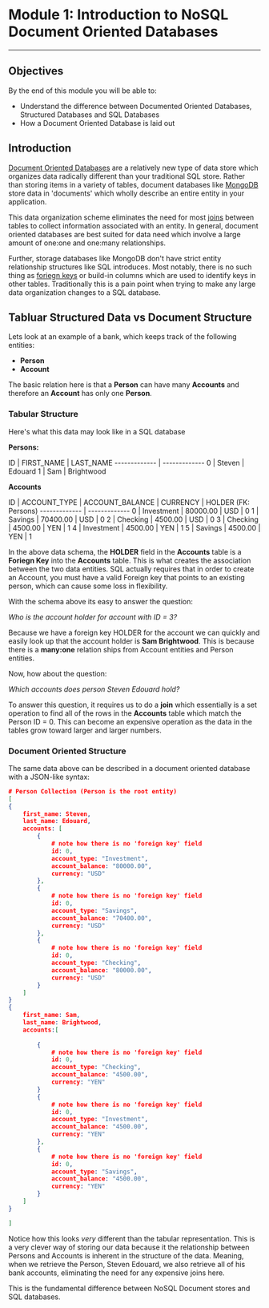# Module 1: Introduction to NoSQL Document Oriented Databases

--------
## Objectives

By the end of this module you will be able to:

- Understand the difference between Documented Oriented Databases, Structured Databases and SQL Databases
- How a Document Oriented Database is laid out

## Introduction

[Document Oriented Databases](http://en.wikipedia.org/wiki/Document-oriented_database) are a relatively new type of data store which organizes data radically different than your traditional SQL store. Rather than storing items in a variety of tables, document databases like [MongoDB](http://mongodb.org) store data in 'documents' which wholly describe an entire entity in your application.

This data organization scheme eliminates the need for most [joins](http://en.wikipedia.org/wiki/Join_(SQL)) between tables to collect information associated with an entity. In general, document oriented databases are best suited for data need which involve a large amount of one:one and one:many relationships.

Further, storage databases like MongoDB don't have strict entity relationship structures like SQL introduces. Most notably, there is no such thing as [foriegn keys](http://en.wikipedia.org/wiki/Foreign_key) or build-in columns which are used to identify keys in other tables. Traditionally this is a pain point when trying to make any large data organization changes to a SQL database.

## Tabluar Structured Data vs Document Structure


Lets look at an example of a bank, which keeps track of the following entities:

- **Person**
- **Account**

The basic relation here is that a **Person** can have many **Accounts** and therefore an **Account** has only one **Person**.

### Tabular Structure

Here's what this data may look like in a SQL database

**Persons:**

ID  | FIRST_NAME | LAST_NAME
------------- | -------------
0  | Steven | Edouard
1 | Sam | Brightwood

**Accounts**

ID  | ACCOUNT_TYPE | ACCOUNT_BALANCE | CURRENCY | HOLDER (FK: Persons)
------------- | -------------
0  | Investment | 80000.00 | USD | 0
1  | Savings | 70400.00 | USD | 0
2  | Checking | 4500.00 | USD | 0
3  | Checking | 4500.00 | YEN | 1
4  | Investment | 4500.00 | YEN | 1
5  | Savings | 4500.00 | YEN | 1

In the above data schema, the **HOLDER** field in the **Accounts** table is a **Foriegn Key** into the **Accounts** table. This is what creates the association between the two data entities. SQL actually requires that in order to create an Account, you must have a valid Foreign key that points to an existing person, which can cause some loss in flexibility.

With the schema above its easy to answer the question:

*Who is the account holder for account with ID = 3?*

Because we have a foreign key HOLDER for the account we can quickly and easily look up that the account holder is **Sam Brightwood**. This is because there is a **many:one** relation ships from Account entities and Person entities.

Now, how about the question:

*Which accounts does person Steven Edouard hold?*

To answer this question, it requires us to do a **join** which essentially is a set operation to find all of the rows in the **Accounts** table which match the Person ID = 0. This can become an expensive operation as the data in the tables grow toward larger and larger numbers.

### Document Oriented Structure

The same data above can be described in a document oriented database with a JSON-like syntax:

```json
# Person Collection (Person is the root entity)
[
{
	first_name: Steven,
	last_name: Edouard,
	accounts: [
		{
			# note how there is no 'foreign key' field
			id: 0,
			account_type: "Investment",
			account_balance: "80000.00",
			currency: "USD"		},
		{
			# note how there is no 'foreign key' field
			id: 0,
			account_type: "Savings",
			account_balance: "70400.00",
			currency: "USD"		},
		{
			# note how there is no 'foreign key' field
			id: 0,
			account_type: "Checking",
			account_balance: "80000.00",
			currency: "USD"		}
	]}
{
	first_name: Sam,
	last_name: Brightwood,
	accounts:[
		
		{
			# note how there is no 'foreign key' field
			id: 0,
			account_type: "Checking",
			account_balance: "4500.00",
			currency: "YEN"		}
		{
			# note how there is no 'foreign key' field
			id: 0,
			account_type: "Investment",
			account_balance: "4500.00",
			currency: "YEN"		},
		{
			# note how there is no 'foreign key' field
			id: 0,
			account_type: "Savings",
			account_balance: "4500.00",
			currency: "YEN"		}
	]}	
]

```

Notice how this looks *very* different than the tabular representation. This is a very clever way of storing our data because it the relationship between Persons and Accounts is inherent in the structure of the data. Meaning, when we retrieve the Person, Steven Edouard, we also retrieve all of his bank accounts, eliminating the need for any expensive joins here.

This is the fundamental difference between NoSQL Document stores and SQL databases.


